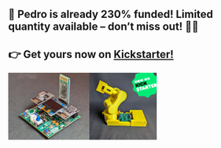 ## 🚀 Pedro is already 230% funded! Limited quantity available – don’t miss out! 🤖🎉
## 👉 Get yours now on [Kickstarter!](https://www.kickstarter.com/projects/731479134/pedro-0)

<a href="https://www.kickstarter.com/projects/731479134/pedro-0">
<img align="center" src="https://github.com/almtzr/Pedro-Get-Started/blob/main/img/pedro_kickstarter.png" width="60%">
</a>
